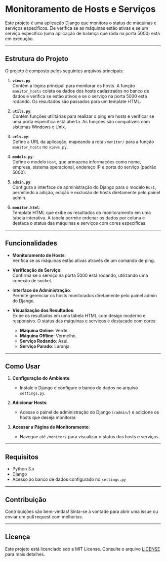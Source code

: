 # Monitoramento de Hosts e Serviços

Este projeto é uma aplicação Django que monitora o status de máquinas e serviços específicos. Ele verifica se as máquinas estão ativas e se um serviço específico (uma aplicação de balança que roda na porta 5000) está em execução.

---

## Estrutura do Projeto

O projeto é composto pelos seguintes arquivos principais:

1. **`views.py`**:  
   Contém a lógica principal para monitorar os hosts. A função `monitor_hosts` coleta os dados dos hosts cadastrados no banco de dados e verifica se estão ativos e se o serviço na porta 5000 está rodando. Os resultados são passados para um template HTML.

2. **`utils.py`**:  
   Contém funções utilitárias para realizar o ping em hosts e verificar se uma porta específica está aberta. As funções são compatíveis com sistemas Windows e Unix.

3. **`urls.py`**:  
   Define a URL da aplicação, mapeando a rota `/monitor/` para a função `monitor_hosts` no `views.py`.

4. **`models.py`**:  
   Define o modelo `Host`, que armazena informações como nome, empresa, sistema operacional, endereço IP e porta do serviço (padrão 5000).

5. **`admin.py`**:  
   Configura a interface de administração do Django para o modelo `Host`, permitindo a adição, edição e exclusão de hosts diretamente pelo painel admin.

6. **`monitor.html`**:  
   Template HTML que exibe os resultados do monitoramento em uma tabela interativa. A tabela permite ordenar os dados por coluna e destaca o status das máquinas e serviços com cores específicas.

---

## Funcionalidades

- **Monitoramento de Hosts**:  
  Verifica se as máquinas estão ativas através de um comando de ping.

- **Verificação de Serviço**:  
  Confirma se o serviço na porta 5000 está rodando, utilizando uma conexão de socket.

- **Interface de Administração**:  
  Permite gerenciar os hosts monitorados diretamente pelo painel admin do Django.

- **Visualização dos Resultados**:  
  Exibe os resultados em uma tabela HTML com design moderno e responsivo. O status das máquinas e serviços é destacado com cores:
  - **Máquina Online**: Verde.
  - **Máquina Offline**: Vermelho.
  - **Serviço Rodando**: Azul.
  - **Serviço Parado**: Laranja.

---

## Como Usar

1. **Configuração do Ambiente**:
   - Instale o Django e configure o banco de dados no arquivo `settings.py`.

2. **Adicionar Hosts**:
   - Acesse o painel de administração do Django (`/admin/`) e adicione os hosts que deseja monitorar.

3. **Acessar a Página de Monitoramento**:
   - Navegue até `/monitor/` para visualizar o status dos hosts e serviços.

---

## Requisitos

- Python 3.x
- Django
- Acesso ao banco de dados configurado no `settings.py`

---

## Contribuição

Contribuições são bem-vindas! Sinta-se à vontade para abrir uma issue ou enviar um pull request com melhorias.

---

## Licença

Este projeto está licenciado sob a MIT License. Consulte o arquivo [LICENSE](LICENSE) para mais detalhes.